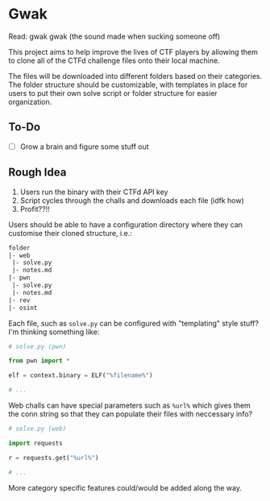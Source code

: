 # Gwak

Read: gwak gwak (the sound made when sucking someone off)

This project aims to help improve the lives of CTF players
by allowing them to clone all of the CTFd challenge files
onto their local machine.

The files will be downloaded into different folders based
on their categories. The folder structure should be customizable,
with templates in place for users to put their own solve script
or folder structure for easier organization.

## To-Do

- [ ] Grow a brain and figure some stuff out

## Rough Idea

1. Users run the binary with their CTFd API key
2. Script cycles through the challs and downloads each file (idfk how)
3. Profit??!!

Users should be able to have a configuration directory where they
can customise their cloned structure, i.e.:

```txt
folder
|- web
 |- solve.py
 |- notes.md
|- pwn
 |- solve.py
 |- notes.md
|- rev
|- osint
```

Each file, such as `solve.py` can be configured with "templating"
style stuff? I'm thinking something like:

```py
# solve.py (pwn)

from pwn import *

elf = context.binary = ELF("%filename%")

# ...
```

Web challs can have special parameters such as `%url%` which gives
them the conn string so that they can populate their files with
neccessary info?

```py
# solve.py (web)

import requests

r = requests.get("%url%")

# ...
```

More category specific features could/would be added along the way.

